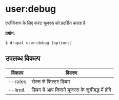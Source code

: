 # user:debug
एप्लीकेशन के लिए करंट यूजरस को प्रदर्शित करता है

**प्रयोग:**
```
$ drupal user:debug [options]
```

## उपलब्ध विकल्प
विकल्प | विवरण
-------|-------------
--roles | रोल्स से फिल्टर डिबग
--limit | डिबग में आप कितने यूजरस के सूचीबद्ध में होंगे
